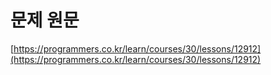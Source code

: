 # 문제 원문

[https://programmers.co.kr/learn/courses/30/lessons/12912](https://programmers.co.kr/learn/courses/30/lessons/12912)
